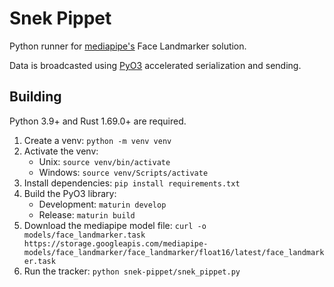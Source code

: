 # Snek Pippet

Python runner for [mediapipe's](https://github.com/google/mediapipe/tree/master) Face Landmarker
solution.

Data is broadcasted using [PyO3](https://github.com/PyO3/pyo3/tree/main) accelerated
serialization and sending.

## Building

Python 3.9+ and Rust 1.69.0+ are required.

1. Create a venv: `python -m venv venv`
2. Activate the venv:
    * Unix: `source venv/bin/activate`
    * Windows: `source venv/Scripts/activate`
3. Install dependencies: `pip install requirements.txt`
4. Build the PyO3 library:
    * Development: `maturin develop`
    * Release: `maturin build`
5. Download the mediapipe model file: `curl -o models/face_landmarker.task https://storage.googleapis.com/mediapipe-models/face_landmarker/face_landmarker/float16/latest/face_landmarker.task`
6. Run the tracker: `python snek-pippet/snek_pippet.py`

